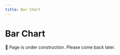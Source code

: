 ```yaml
---
title: Bar Chart
---
```


# Bar Chart

:construction: Page is under construction. Please come back later.